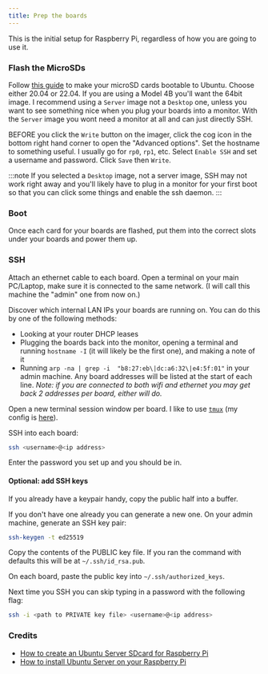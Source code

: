 ```yaml
---
title: Prep the boards
---
```


This is the initial setup for Raspberry Pi, regardless of how you are going to use it.

### Flash the MicroSDs

Follow [this guide][flash-guide] to make your microSD cards bootable to Ubuntu.
Choose either 20.04 or 22.04. If you are using a Model 4B you'll want the 64bit
image. I recommend using a `Server` image not a `Desktop` one, unless you want
to see something nice when you plug your boards into a monitor. With the `Server`
image you wont need a monitor at all and can just directly SSH.

BEFORE you click the `Write` button on the imager, click the cog icon in the bottom
right hand corner to open the "Advanced options".
Set the hostname to something useful. I usually go for `rp0`, `rp1`, etc.
Select `Enable SSH` and set a username and password.
Click `Save` then `Write`.

:::note
If you selected a `Desktop` image, not a server image, SSH may not work right away and you'll
likely have to plug in a monitor for your first boot so that you can click some things
and enable the ssh daemon.
:::

### Boot

Once each card for your boards are flashed, put them into the correct slots under your
boards and power them up.

### SSH

Attach an ethernet cable to each board. Open a terminal on your main PC/Laptop,
make sure it is connected to the same network. (I will call this machine the
"admin" one from now on.)

Discover which internal LAN IPs your boards are running on. You can do this by one of the following methods:
- Looking at your router DHCP leases
- Plugging the boards back into the monitor, opening a terminal and running `hostname -I`
  (it will likely be the first one), and making a note of it
- Running `arp -na | grep -i  "b8:27:eb\|dc:a6:32\|e4:5f:01"` in your admin machine.
  Any board addresses will be listed at the start of each line. _Note: if you are connected
  to both wifi and ethernet you may get back 2 addresses per board, either will do._


Open a new terminal session window per board. I like to use [`tmux`][tmux] (my config is [here][tmux-conf]).

SSH into each board:

```bash
ssh <username>@<ip address>
```

Enter the password you set up and you should be in.

#### Optional: add SSH keys

If you already have a keypair handy, copy the public half into a buffer.

If you don't have one already you can generate a new one.
On your admin machine, generate an SSH key pair:

```bash
ssh-keygen -t ed25519
```

Copy the contents of the PUBLIC key file. If you ran the command with defaults
this will be at `~/.ssh/id_rsa.pub`.

On each board, paste the public key into `~/.ssh/authorized_keys`.

Next time you SSH you can skip typing in a password with the following flag:

```bash
ssh -i <path to PRIVATE key file> <username>@<ip address>
```

### Credits
- [How to create an Ubuntu Server SDcard for Raspberry Pi][flash-guide]
- [How to install Ubuntu Server on your Raspberry Pi][ubuntu-1]

[flash-guide]: https://ubuntu.com/tutorials/how-to-sdcard-ubuntu-server-raspberry-pi#1-overview
[ubuntu-1]: https://ubuntu.com/tutorials/how-to-install-ubuntu-on-your-raspberry-pi#1-overview
[tmux]: https://github.com/tmux/tmux
[tmux-conf]: https://gist.github.com/Callisto13/b4cc217ca4f1c2f7f51405d62b941adb
